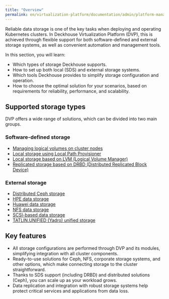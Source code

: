 ```yaml
---
title: "Overview"
permalink: en/virtualization-platform/documentation/admin/platform-management/storage/
---
```


Reliable data storage is one of the key tasks when deploying and operating Kubernetes clusters. In Deckhouse Virtualization Platform (DVP), this is achieved through flexible support for both software-defined and external storage systems, as well as convenient automation and management tools.

In this section, you will learn:

- Which types of storage Deckhouse supports.
- How to set up both local (SDS) and external storage systems.
- Which tools Deckhouse provides to simplify storage configuration and operation.
- How to choose the optimal solution for your scenarios, based on requirements for reliability, performance, and scalability.

## Supported storage types

DVP offers a wide range of solutions, which can be divided into two main groups.

### Software-defined storage

- [Managing logical volumes on cluster nodes](../storage/sds/node-configurator/about.html)
- [Local storage using Local Path Provisioner](../storage/sds/local-path-provisioner.html)
- [Local storage based on LVM (Logical Volume Manager)](../storage/sds/lvm-local.html)
- [Replicated storage based on DRBD (Distributed Replicated Block Device)](../storage/sds/lvm-replicated.html)

### External storage

- [Distributed Ceph storage](../storage/external/ceph.html)
- [HPE data storage](../storage/external/hpe.html)
- [Huawei data storage](../storage/external/huawei.html)
- [NFS data storage](../storage/external/nfs.html)
- [SCSI-based data storage](../storage/external/scsi.html)
- [TATLIN.UNIFIED (Yadro) unified storage](../storage/external/yadro.html)

## Key features

- All storage configurations are performed through DVP and its modules, simplifying integration with all cluster components.
- Ready-to-use solutions for Ceph, NFS, corporate storage systems, and other options, which make connecting storage to the cluster straightforward.
- Thanks to SDS support (including DRBD) and distributed solutions (Ceph), you can scale up as your workload grows.
- Data replication and integration with robust storage systems help protect critical services and applications from data loss.
